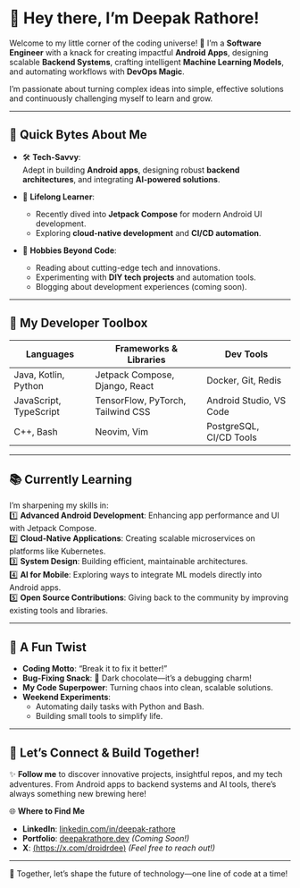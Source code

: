 # 🌟 Hey there, I’m Deepak Rathore!  

Welcome to my little corner of the coding universe! 🚀 I’m a **Software Engineer** with a knack for creating impactful **Android Apps**, designing scalable **Backend Systems**, crafting intelligent **Machine Learning Models**, and automating workflows with **DevOps Magic**.  

I’m passionate about turning complex ideas into simple, effective solutions and continuously challenging myself to learn and grow.  

---

## 🚀 Quick Bytes About Me  

- 🛠 **Tech-Savvy**:  
  Adept in building **Android apps**, designing robust **backend architectures**, and integrating **AI-powered solutions**.  

- 🌱 **Lifelong Learner**:  
  - Recently dived into **Jetpack Compose** for modern Android UI development.  
  - Exploring **cloud-native development** and **CI/CD automation**.  

- 🌟 **Hobbies Beyond Code**:  
  - Reading about cutting-edge tech and innovations.  
  - Experimenting with **DIY tech projects** and automation tools.  
  - Blogging about development experiences (coming soon).  

---

## 🧰 My Developer Toolbox  

| **Languages**      | **Frameworks & Libraries**    | **Dev Tools**           |  
|---------------------|-------------------------------|--------------------------|  
| Java, Kotlin, Python | Jetpack Compose, Django, React | Docker, Git, Redis        |  
| JavaScript, TypeScript | TensorFlow, PyTorch, Tailwind CSS | Android Studio, VS Code   |  
| C++, Bash           | Neovim, Vim                  | PostgreSQL, CI/CD Tools   |  

---

## 📚 Currently Learning  

I’m sharpening my skills in:  
1️⃣ **Advanced Android Development**: Enhancing app performance and UI with Jetpack Compose.  
2️⃣ **Cloud-Native Applications**: Creating scalable microservices on platforms like Kubernetes.  
3️⃣ **System Design**: Building efficient, maintainable architectures.  
4️⃣ **AI for Mobile**: Exploring ways to integrate ML models directly into Android apps.  
5️⃣ **Open Source Contributions**: Giving back to the community by improving existing tools and libraries.  

---

## 🎨 A Fun Twist  

- **Coding Motto**: “Break it to fix it better!”  
- **Bug-Fixing Snack**: 🍫 Dark chocolate—it’s a debugging charm!  
- **My Code Superpower**: Turning chaos into clean, scalable solutions.  
- **Weekend Experiments**:  
  - Automating daily tasks with Python and Bash.  
  - Building small tools to simplify life.  

---

## 🔔 Let’s Connect & Build Together!  

✨ **Follow me** to discover innovative projects, insightful repos, and my tech adventures. From Android apps to backend systems and AI tools, there’s always something new brewing here!  

🌐 **Where to Find Me**  
- **LinkedIn**: [linkedin.com/in/deepak-rathore](#)  
- **Portfolio**: [deepakrathore.dev](#) *(Coming Soon!)*  
- **X**: [(https://x.com/droidrdee)](#) *(Feel free to reach out!)*  

---
  
🚀 Together, let’s shape the future of technology—one line of code at a time!



